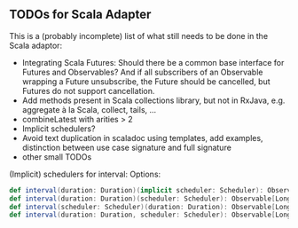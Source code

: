 
TODOs for Scala Adapter
-----------------------

This is a (probably incomplete) list of what still needs to be done in the Scala adaptor:

*    Integrating Scala Futures: Should there be a common base interface for Futures and Observables? And if all subscribers of an Observable wrapping a Future unsubscribe, the Future should be cancelled, but Futures do not support cancellation.
*    Add methods present in Scala collections library, but not in RxJava, e.g. aggregate à la Scala, collect, tails, ...
*    combineLatest with arities > 2
*    Implicit schedulers?
*    Avoid text duplication in scaladoc using templates, add examples, distinction between use case signature and full signature
*    other small TODOs


(Implicit) schedulers for interval: Options:

```scala
def interval(duration: Duration)(implicit scheduler: Scheduler): Observable[Long]
def interval(duration: Duration)(scheduler: Scheduler): Observable[Long]
def interval(scheduler: Scheduler)(duration: Duration): Observable[Long]
def interval(duration: Duration, scheduler: Scheduler): Observable[Long] && def interval(duration: Duration): Observable[Long] 
````
